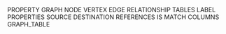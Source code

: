 PROPERTY
GRAPH
NODE VERTEX
EDGE RELATIONSHIP
TABLES
LABEL
PROPERTIES
SOURCE
DESTINATION
REFERENCES
IS
MATCH
COLUMNS
GRAPH_TABLE
